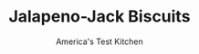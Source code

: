 ---
layout: ../../layouts/MarkdownPostLayout.astro
title: Jalapeno-Jack Biscuits
author: America's Test Kitchen
pubDate: 2023-03-15
description: "Cheese biscuits generally disappoint. Our goal was to master this recipe and make cheese-flavored biscuits with an airy texture and light crumb. Heres how we did it."
image_url: https://res.cloudinary.com/hksqkdlah/image/upload/ar_1:1,c_fill,dpr_2.0,f_auto,fl_lossy.progressive.strip_profile,g_faces:auto,q_auto:low,w_344/4689_3192-sfs-cheesebiscuits-article
tags: ["Desserts or Baked Goods","Cheese","Quick Breads"]
calories: 2620
protein: 7
carbohydrates: 29
fats: 
fiber: 1
ingredients: ["2 cups (10 ounces), all-purpose flour","2 teaspoons, sugar","2 teaspoons, baking powder","1/2 teaspoon, table salt","1/4 teaspoon, cayenne pepper","3 ounces, pepper Jack cheese, shredded (¾ cup)","1 tablespoon minced, jalapeno chile","1 tablespoon, finely chopped chives","1 1/2 cups, heavy cream"]
serves: 8
time: ""
instructions: ["Adjust oven rack to upper-middle position and heat oven to 425 degrees. Line baking sheet with parchment paper.","Whisk flour, sugar, baking powder, and salt together in medium bowl. Stir in 1/2 cup cheese, minced jalapeno, chives, and cayenne. Add 1 1/4 cups cream and stir with wooden spoon until dough forms, about 30 seconds. Transfer dough from bowl to countertop, leaving dry, floury bits in bowl. In 1-tablespoon increments, add up to 1/4 cup cream to dry bits in bowl, mixing with wooden spoon after each addition, until moistened. Add moistened bits to rest of dough and knead by hand just until smooth, about 30 seconds.","Pat dough into 8-inch circle, cut into wedges, and place on prepared baking sheet. Bake until just beginning to brown, 9 minutes. Remove baking sheet from oven, sprinkle 1 1/2 teaspoons remaining cheese on each biscuit, and return to oven, rotating baking sheet from front to back. Bake until golden brown and cheese topping has melted, 9 minutes. Serve warm."]
nutrition: ["84 mg Potassium","227 mg Phosphorus","198 mg Calcium","1 mg Iron","14 mg Magnesium","218 mg Sodium","20 g Fat","2 mg Niacin (B3)","5 g Monounsaturated","1 mg Vitamin C","70 mg Cholesterol","12 g Saturated","1 g Fiber","54 µg Folic acid","14 µg Folate (food)","2 g Sugars","2 µg Vitamin K","35 g Water","29 g Carbs","107 µg Folate equivalent (total)","7 g Protein","206 µg Vitamin A","327 kcal Energy","1 g Sugars, added","2620 calories"]
notes: "Bake the biscuits immediately after cutting them. Allowing them to stand for any length of time can decrease the leavening power of the baking powder and prevent the biscuits from rising properly in the oven."
---